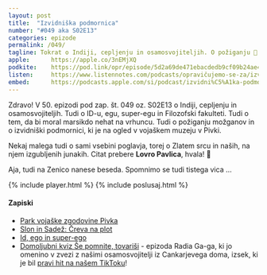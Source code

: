 ```yaml
---
layout: post
title:  "Izvidniška podmornica"
number: "#049 aka S02E13"
categories: epizode
permalink: /049/
tagline: Tokrat o Indiji, cepljenju in osamosvojiteljih. O požiganju 🧠 in izvidniški podmornici in tem, da bi moral marsikdo nehat na vrhuncu. Zlato srce deluje. Zarniwoop sreča štiri 💨. Citat prebere Lovro Pavlica!
apple:		https://apple.co/3nEMjXQ
podkite:	https://pod.link/opr/episode/5d2a69de471ebacdedb9cf09b24ae4c0
listen:		https://www.listennotes.com/podcasts/opravičujemo-se-za/izvidniška-podmornica-l89OE_63fHr/embed/
embed:		https://podcasts.apple.com/si/podcast/izvidni%C5%A1ka-podmornica/id1514750013?i=1000519795961
---
```


Zdravo! V 50. epizodi pod zap. št. 049 oz. S02E13 o Indiji, cepljenju in osamosvojiteljih. Tudi o ID-u, egu, super-egu in Filozofski fakulteti. Tudi o tem, da bi moral marsikdo nehat na vrhuncu. Tudi o požiganju možganov in o izvidniški podmornici, ki je na ogled v vojaškem muzeju v Pivki.

Nekaj malega tudi o sami vsebini poglavja, torej o Zlatem srcu in naših, na njem izgubljenih junakih. Citat prebere **Lovro Pavlica**, hvala! 🙏 

Aja, tudi na Zenico nanese beseda. Spomnimo se tudi tistega vica ... 

{% include player.html %}
{% include poslusaj.html %}

#### Zapiski

- [Park vojaške zgodovine Pivka](https://www.parkvojaskezgodovine.si/) 
- [Slon in Sadež: Čreva na plot](https://www.youtube.com/watch?v=5w5m8lYMJoo)
- [Id, ego in super-ego](https://en.wikipedia.org/wiki/Id,_ego_and_super-ego)
- [Domoljubni kviz Še pomnite, tovariši](https://4d.rtvslo.si/arhiv/radio-ga-ga/174768971) - epizoda Radia Ga-ga, ki jo omenino v zvezi z našimi osamosvojitelji iz Cankarjevega doma, izsek, ki je bil [pravi hit na našem TikToku](https://www.tiktok.com/@opravicujemose/video/6958062340155772166)!